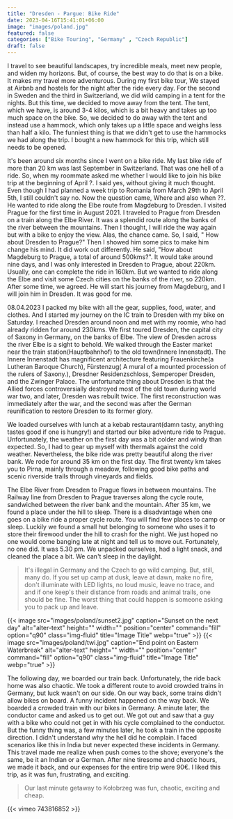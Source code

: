 ```yaml
---
title: "Dresden - Pargue: Bike Ride"
date: 2023-04-16T15:41:01+06:00
image: "images/poland.jpg"
featured: false
categories: ["Bike Touring", "Germany" , "Czech Republic"]
draft: false
---
```



I travel to see beautiful landscapes, try incredible meals, meet new people, and widen my horizons. But, of course, the best way to do that is on a bike. It makes my travel more adventurous. During my first bike tour, We stayed at Airbnb and hostels for the night after the ride every day. For the second in Sweden and the third in Switzerland, we did wild camping in a tent for the nights. But this time, we decided to move away from the tent. The tent, which we have, is around 3-4 kilos, which is a bit heavy and takes up too much space on the bike. So, we decided to do away with the tent and instead use a hammock, which only takes up a little space and weighs less than half a kilo. The funniest thing is that we didn't get to use the hammocks we had along the trip. I bought a new hammock for this trip, which still needs to be opened.

It's been around six months since I went on a bike ride. My last bike ride of more than 20 km was last September in Switzerland. That was one hell of a ride. So, when my roommate asked me whether I would like to join his bike trip at the beginning of April ?. I said yes, without giving it much thought. Even though I had planned a week trip to Romania from March 29th to April 5th, I still couldn't say no. Now the question came, Where and also when ??.  He wanted to ride along the Elbe route from Magdeburg to Dresden. I visited Prague for the first time in August 2021. I traveled to Prague from Dresden on a train along the Elbe River. It was a splendid route along the banks of the river between the mountains. Then I thought, I will ride the way again but with a bike to enjoy the view. Alas, the chance came. So, I said, " How about Dresden to Prague?" Then I showed him some pics to make him change his mind. It did work out differently. He said, "How about Magdeburg to Prague, a total of around 500kms?". It would take around nine days, and I was only interested in Dresden to Prague, about 220km. Usually, one can complete the ride in 160km. But we wanted to ride along the Elbe and visit some Czech cities on the banks of the river, so 220km. After some time, we agreed. He will start his journey from Magdeburg, and I will join him in Dresden. It was good for me.

08.04.2023
I packed my bike with all the gear, supplies, food, water, and clothes.
And I started my journey on the IC train to Dresden with my bike on Saturday. I reached Dresden around noon and met with my roomie, who had already ridden for around 230kms. We first toured Dresden, the capital city of Saxony in Germany, on the banks of Elbe. The view of Dresden across the river Elbe is a sight to behold. We walked through the Easter market near the train station(Hauptbahnhof) to the old town(Innere Innenstadt). The Innere Innenstadt has magnificent architecture featuring Frauenkirche(a Lutheran Baroque Church), Fürstenzug( A mural of a mounted procession of the rulers of Saxony.), Dresdner Residenzschloss, Semperoper Dresden, and the Zwinger Palace. The unfortunate thing about Dresden is that the Allied forces controversially destroyed most of the old town during world war two, and later, Dresden was rebuilt twice. The first reconstruction was immediately after the war, and the second was after the German reunification to restore Dresden to its former glory.

We loaded ourselves with lunch at a kebab restaurant(damn tasty, anything tastes good if one is hungry!) and started our bike adventure ride to Prague. Unfortunately, the weather on the first day was a bit colder and windy than expected. So, I had to gear up myself with thermals against the cold weather. Nevertheless, the bike ride was pretty beautiful along the river bank. We rode for around 35 km on the first day. The first twenty km takes you to Pirna, mainly through a meadow, following good bike paths and scenic riverside trails through vineyards and fields.

The Elbe River from Dresden to Prague flows in between mountains. The Railway line from Dresden to Prague traverses along the cycle route, sandwiched between the river bank and the mountain. After 35 km, we found a place under the hill to sleep.  There is a disadvantage when one goes on a bike ride a proper cycle route. You will find few places to camp or sleep. Luckily we found a small hut belonging to someone who uses it to store their firewood under the hill to crash for the night. We just hoped no one would come banging late at night and tell us to move out. Fortunately, no one did. It was 5.30 pm. We unpacked ourselves, had a light snack, and cleaned the place a bit. We can't sleep in the daylight.


>It's illegal in Germany and the Czech to go wild camping. But, still, many do. If you set up camp at dusk, leave at dawn, make no fire, don't illuminate with LED lights, no loud music, leave no trace, and and if one keep's their distance from roads and animal trails, one should be fine. The worst thing that could happen is someone asking you to pack up and leave.



{{< image src="images/poland/sunset2.jpg" caption="Sunset on the next day" alt="alter-text" height="" width="" position="center" command="fill" option="q90" class="img-fluid" title="Image Title" webp="true" >}}
{{< image src="images/poland/twi.jpg" caption="End point on Eastern Waterbreak" alt="alter-text" height="" width="" position="center" command="fill" option="q90" class="img-fluid" title="Image Title" webp="true" >}}

The following day, we boarded our train back. Unfortunately, the ride back home was also chaotic. We took a different route to avoid crowded trains in Germany, but luck wasn't on our side. On our way back, some trains didn't allow bikes on board. A funny incident happened on the way back. We boarded a crowded train with our bikes in Germany. A minute later, the conductor came and asked us to get out. We got out and saw that a guy with a bike who could not get in with his cycle complained to the conductor. But the funny thing was, a few minutes later, he took a train in the opposite direction. I didn't understand why the hell did he complain. I faced scenarios like this in India but never expected these incidents in Germany. This travel made me realize when push comes to the shove; everyone's the same, be it an Indian or a German. After nine tiresome and chaotic hours, we made it back, and our expenses for the entire trip were 90€. I liked this trip, as it was fun, frustrating, and exciting.  


>Our last minute getaway to Kołobrzeg was fun, chaotic, exciting and cheap. 

{{< vimeo 743816852 >}}

